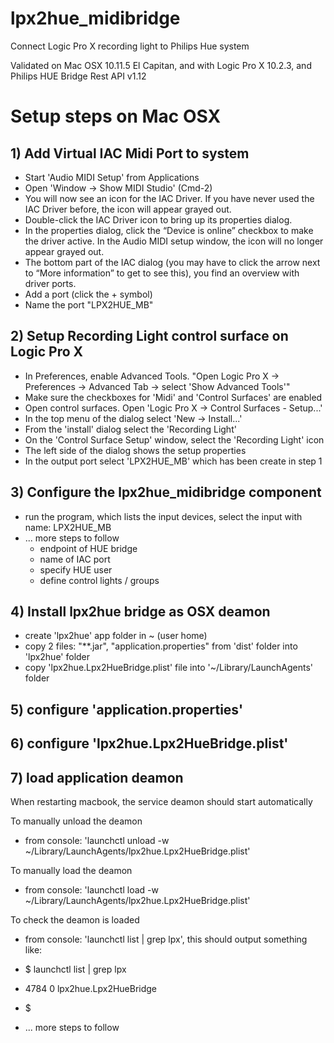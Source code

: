 # lpx2hue_midibridge
Connect Logic Pro X recording light to Philips Hue system


Validated on Mac OSX 10.11.5 El Capitan, and with Logic Pro X 10.2.3, and Philips HUE Bridge Rest API v1.12

# Setup steps on Mac OSX


## 1) Add Virtual IAC Midi Port to system 
- Start 'Audio MIDI Setup' from Applications
- Open 'Window -> Show MIDI Studio' (Cmd-2)
- You will now see an icon for the IAC Driver. If you have never used the IAC Driver before, the icon will appear grayed out. 
- Double-click the IAC Driver icon to bring up its properties dialog. 
- In the properties dialog, click the “Device is online” checkbox to make the driver active. In the Audio MIDI setup window, the icon will no longer appear grayed out.
- The bottom part of the IAC dialog (you may have to click the arrow next to “More information” to get to see this), you find an overview with driver ports.
- Add a port (click the + symbol)
- Name the port "LPX2HUE_MB"

## 2) Setup Recording Light control surface on Logic Pro X
- In Preferences, enable Advanced Tools. "Open Logic Pro X -> Preferences -> Advanced Tab -> select 'Show Advanced Tools'"
- Make sure the checkboxes for 'Midi' and 'Control Surfaces' are enabled
- Open control surfaces. Open 'Logic Pro X -> Control Surfaces - Setup...'
- In the top menu of the dialog select 'New -> Install...'
- From the 'install' dialog select the 'Recording Light'
- On the 'Control Surface Setup' window, select the 'Recording Light' icon
- The left side of the dialog shows the setup properties
- In the output port select 'LPX2HUE_MB' which has been create in step 1

## 3) Configure the lpx2hue_midibridge component
- run the program, which lists the input devices, select the input with name: LPX2HUE_MB
- ... more steps to follow
  - endpoint of HUE bridge
  - name of IAC port
  - specify HUE user
  - define control lights / groups

## 4) Install lpx2hue bridge as OSX deamon
- create 'lpx2hue' app folder in ~ (user home)
- copy 2 files: "**.jar", "application.properties" from 'dist' folder into 'lpx2hue' folder
- copy 'lpx2hue.Lpx2HueBridge.plist' file into '~/Library/LaunchAgents' folder

## 5) configure 'application.properties'

## 6) configure 'lpx2hue.Lpx2HueBridge.plist'

## 7) load application deamon
When restarting macbook, the service deamon should start automatically

To manually unload the deamon
- from console: 'launchctl unload -w ~/Library/LaunchAgents/lpx2hue.Lpx2HueBridge.plist'

To manually load the deamon
- from console: 'launchctl load -w ~/Library/LaunchAgents/lpx2hue.Lpx2HueBridge.plist'

To check the deamon is loaded
- from console: 'launchctl list | grep lpx', this should output something like:

-  $ launchctl list | grep lpx
-  4784	0	lpx2hue.Lpx2HueBridge
-  $


- ... more steps to follow





